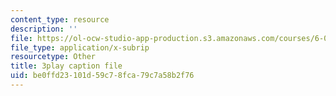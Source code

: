 ```yaml
---
content_type: resource
description: ''
file: https://ol-ocw-studio-app-production.s3.amazonaws.com/courses/6-042j-mathematics-for-computer-science-fall-2010/be0ffd23101d59c78fca79c7a58b2f76_l1BCv3qqW4A.vtt
file_type: application/x-subrip
resourcetype: Other
title: 3play caption file
uid: be0ffd23-101d-59c7-8fca-79c7a58b2f76
---
```

